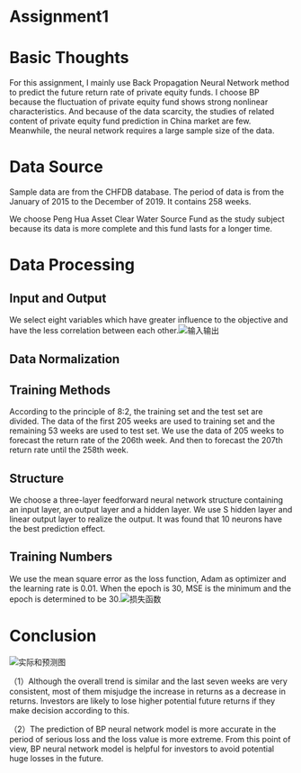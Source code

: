 # Assignment1
Basic Thoughts
==
For this assignment, I mainly use Back Propagation Neural Network method to predict the future return rate of private equity funds. I choose BP because the fluctuation of private equity fund shows strong nonlinear characteristics. And because of the data scarcity, the studies of related content of private equity fund prediction in China market are few. Meanwhile, the neural network requires a large sample size of the data.

Data Source
==
Sample data are from the CHFDB database. The period of data is from the January of 2015 to the December of 2019. It contains 258 weeks.

We choose Peng Hua Asset Clear Water Source Fund as the study subject because its data is more complete and this fund lasts for a longer time. 

Data Processing
==
Input and Output
-
We select eight variables which have greater influence to the objective and have the less correlation between each other.![输入输出](https://user-images.githubusercontent.com/80868998/111778196-43bdb700-88ef-11eb-83d7-ee6748fccbee.png)

Data Normalization
-
Training Methods
-
According to the principle of 8:2, the training set and the test set are divided. The data of the first 205 weeks are used to training set and the remaining 53 weeks are used to test set. We use the data of 205 weeks to forecast the return rate of the 206th week. And then to forecast the 207th return rate until the 258th week.

Structure
-
We choose a three-layer feedforward neural network structure containing an input layer, an output layer and a hidden layer. We use S hidden layer and linear output layer to realize the output. It was found that 10 neurons have the best prediction effect.

Training Numbers
-
We use the mean square error as the loss function, Adam as optimizer and the learning rate is 0.01. When the epoch is 30, MSE is the minimum and the epoch is determined to be 30.![损失函数](https://user-images.githubusercontent.com/80868998/111780263-1de5e180-88f2-11eb-8ba5-4b3110357461.png)

Conclusion
===
![实际和预测图](https://user-images.githubusercontent.com/80868998/111780549-81700f00-88f2-11eb-9a3e-415aaf10a22c.png)

（1）Although the overall trend is similar and the last seven weeks are very consistent, most of them misjudge the increase in returns as a decrease in returns. Investors are likely to lose higher potential future returns if they make decision according to this.

（2）The prediction of BP neural network model is more accurate in the period of serious loss and the loss value is more extreme. From this point of view, BP neural network model is helpful for investors to avoid potential huge losses in the future.
